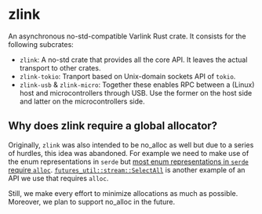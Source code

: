 # zlink

An asynchronous no-std-compatible Varlink Rust crate. It consists for the following subcrates:

* `zlink`: A no-std crate that provides all the core API. It leaves the actual transport to
  other crates.
* `zlink-tokio`: Tranport based on Unix-domain sockets API of `tokio`.
* `zlink-usb` & `zlink-micro`: Together these enables RPC between a (Linux) host and
  microcontrollers through USB. Use the former on the host side and latter on the microcontrollers
  side.

## Why does zlink require a global allocator?

Originally, `zlink` was also intended to be no_alloc as well but due to a series of hurdles, this
idea was abandoned. For example we need to make use of the enum representations in `serde` but [most
enum representations in `serde` require `alloc`][meris]. [`futures_util::stream::SelectAll`] is
another example of an API we use that requires `alloc`.

Still, we make every effort to minimize allocations as much as possible. Moreover, we plan to
support no_alloc in the future.

[meris]: https://github.com/serde-rs/serde-rs.github.io/pull/179
[`futures_util::stream::SelectAll`]: https://docs.rs/futures-util/latest/futures_util/stream/struct.SelectAll.html